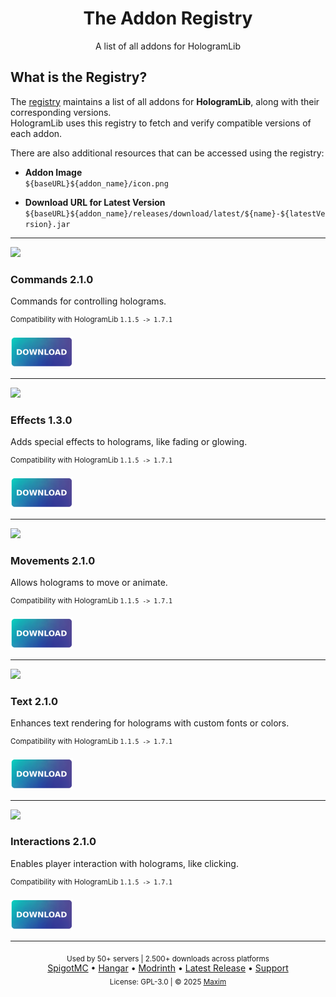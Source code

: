 <div align="center">
<h1>The Addon Registry</h1>
<p>A list of all addons for HologramLib</p>
</div>

## What is the Registry?
The [registry](registry.json) maintains a list of all addons for **HologramLib**, along with their corresponding versions.  
HologramLib uses this registry to fetch and verify compatible versions of each addon.

There are also additional resources that can be accessed using the registry:
- **Addon Image**   
  `${baseURL}${addon_name}/icon.png`

- **Download URL for Latest Version**  
  `${baseURL}${addon_name}/releases/download/latest/${name}-${latestVersion}.jar`

<hr>

<!-- ADDONS_START -->
<img src="https://github.com/HologramLib/Commands/icon.png" width="70"><br>
### Commands 2.1.0
Commands for controlling holograms.

<sup>Compatibility with HologramLib `1.1.5 -> 1.7.1`</sup>

<a href="https://github.com/HologramLib/Commands/releases/download/2.1.0/Commands-2.1.0.jar">
  <img width="100px" src="download.svg" alt="Download"/>
</a>

<hr>

<img src="https://github.com/HologramLib/Effects/icon.png" width="70"><br>
### Effects 1.3.0
Adds special effects to holograms, like fading or glowing.

<sup>Compatibility with HologramLib `1.1.5 -> 1.7.1`</sup>

<a href="https://github.com/HologramLib/Effects/releases/download/1.3.0/Effects-1.3.0.jar">
  <img width="100px" src="download.svg" alt="Download"/>
</a>

<hr>

<img src="https://github.com/HologramLib/Movements/icon.png" width="70"><br>
### Movements 2.1.0
Allows holograms to move or animate.

<sup>Compatibility with HologramLib `1.1.5 -> 1.7.1`</sup>

<a href="https://github.com/HologramLib/Movements/releases/download/2.1.0/Movements-2.1.0.jar">
  <img width="100px" src="download.svg" alt="Download"/>
</a>

<hr>

<img src="https://github.com/HologramLib/Text/icon.png" width="70"><br>
### Text 2.1.0
Enhances text rendering for holograms with custom fonts or colors.

<sup>Compatibility with HologramLib `1.1.5 -> 1.7.1`</sup>

<a href="https://github.com/HologramLib/Text/releases/download/2.1.0/Text-2.1.0.jar">
  <img width="100px" src="download.svg" alt="Download"/>
</a>

<hr>

<img src="https://github.com/HologramLib/Interactions/icon.png" width="70"><br>
### Interactions 2.1.0
Enables player interaction with holograms, like clicking.

<sup>Compatibility with HologramLib `1.1.5 -> 1.7.1`</sup>

<a href="https://github.com/HologramLib/Interactions/releases/download/2.1.0/Interactions-2.1.0.jar">
  <img width="100px" src="download.svg" alt="Download"/>
</a>

<hr>

<!-- ADDONS_END -->

<div align="center">
  <sub>Used by 50+ servers | 2.500+ downloads across platforms</sub><br>
  <a href="https://www.spigotmc.org/resources/111746/">SpigotMC</a> •
  <a href="https://hangar.papermc.io/max1mde/HologramLib">Hangar</a> •
  <a href="https://modrinth.com/plugin/hologramlib">Modrinth</a> •
  <a href="https://github.com/HologramLib/HologramLib/releases/latest">Latest Release</a> •
  <a href="https://discord.gg/2UTkYj26B4">Support</a><br>
  <sub>License: GPL-3.0 | © 2025 <a href="https://github.com/max1mde/">Maxim</a></sub>
</div>
